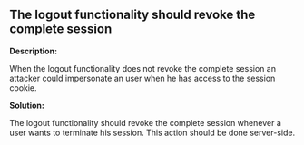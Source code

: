 
The logout functionality should revoke the complete session  
-------

**Description:**

When the logout functionality does not revoke the complete session an attacker could 
impersonate an user when he has access to the session cookie.


**Solution:**

The logout functionality should revoke the complete session whenever a user 
wants to terminate his session. This action should be done server-side.

	
